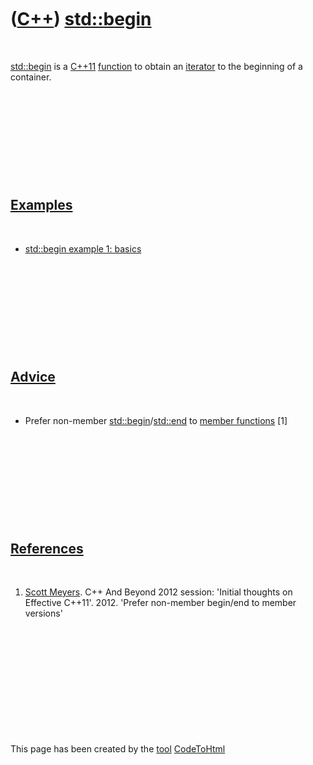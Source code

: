 



 

 

 

 

 

([C++](Cpp.md)) [std::begin](CppStdBegin.md)
==============================================

 

[std::begin](CppStdBegin.md) is a [C++11](Cpp11.md)
[function](CppFunction.md) to obtain an [iterator](CppIterator.md) to
the beginning of a container.

 

 

 

 

 

[Examples](CppExample.md)
--------------------------

 

-   [std::begin example 1: basics](CppStdBeginExample1.md)

 

 

 

 

 

[Advice](CppAdvice.md)
-----------------------

 

-   Prefer non-member
    [std::begin](CppStdBegin.md)/[std::end](CppStdEnd.md) to [member
    functions](CppMemberFunction.md) \[1\]

 

 

 

 

 

[References](CppReferences.md)
-------------------------------

 

1.  [Scott Meyers](CppScottMeyers.md). C++ And Beyond 2012 session:
    'Initial thoughts on Effective C++11'. 2012. 'Prefer non-member
    begin/end to member versions'

 

 

 

 

 





 




This page has been created by the [tool](Tools.md)
[CodeToHtml](ToolCodeToHtml.md)
